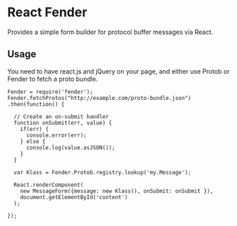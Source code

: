 # React Fender

Provides a simple form builder for protocol buffer messages via React.

## Usage

You need to have react.js and jQuery on your page, and either use Protob or Fender to fetch a proto bundle.


    Fender = require('fender');
    Fender.fetchProtos("http://example.com/proto-bundle.json")
    .then(function() {

      // Create an on-submit handler
      function onSubmit(err, value) {
        if(err) {
          console.error(err);
        } else {
          console.log(value.asJSON());
        }
      }

      var Klass = Fender.Protob.registry.lookup('my.Message');

      React.renderComponent(
        new MessageForm({message: new Klass(), onSubmit: onSubmit }),
        document.getElementById('content')
      );

    });


